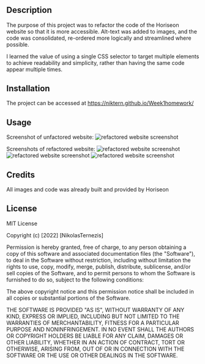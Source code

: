 # <Horiseon  Homework task>

## Description

The purpose of this project was to refactor the code of the Horiseon website so that it is more accessible. Alt-text was added to images, and the code was consolidated, re-ordered more logically and streamlined where possible.

I learned the value of using a single CSS selector to target multiple elements to achieve readability and simplicity, rather than having the same code appear multiple times.

## Installation

The project can be accessed at https://niktern.github.io/Week1homework/

## Usage

Screenshot of unfactored website:
![refactored website screenshot](./Assets/images/01-html-css-git-homework-demo.png)

Screenshots of refactored website:
![refactored website screenshot](./Assets/images/refactored-1.png)
![refactored website screenshot](./Assets/images/refactored-2.png)
![refactored website screenshot](./Assets/images/refactored-3.png)

## Credits

All images and code was already built and provided by Horiseon

## License

MIT License

Copyright (c) [2022] [NikolasTernezis]

Permission is hereby granted, free of charge, to any person obtaining a copy
of this software and associated documentation files (the "Software"), to deal
in the Software without restriction, including without limitation the rights
to use, copy, modify, merge, publish, distribute, sublicense, and/or sell
copies of the Software, and to permit persons to whom the Software is
furnished to do so, subject to the following conditions:

The above copyright notice and this permission notice shall be included in all
copies or substantial portions of the Software.

THE SOFTWARE IS PROVIDED "AS IS", WITHOUT WARRANTY OF ANY KIND, EXPRESS OR
IMPLIED, INCLUDING BUT NOT LIMITED TO THE WARRANTIES OF MERCHANTABILITY,
FITNESS FOR A PARTICULAR PURPOSE AND NONINFRINGEMENT. IN NO EVENT SHALL THE
AUTHORS OR COPYRIGHT HOLDERS BE LIABLE FOR ANY CLAIM, DAMAGES OR OTHER
LIABILITY, WHETHER IN AN ACTION OF CONTRACT, TORT OR OTHERWISE, ARISING FROM,
OUT OF OR IN CONNECTION WITH THE SOFTWARE OR THE USE OR OTHER DEALINGS IN THE
SOFTWARE.